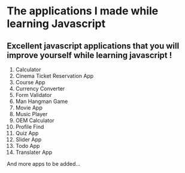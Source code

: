# The applications I made while learning Javascript

## Excellent javascript applications that you will improve yourself while learning javascript !

1) Calculator
2) Cinema Ticket Reservation App
3) Course App
4) Currency Converter
5) Form Validator
6) Man Hangman Game
7) Movie App
8) Music Player
9) OEM Calculator 
10) Profile Find
11) Quiz App
12) Slider App
13) Todo App
14) Translater App

And more apps to be added...
